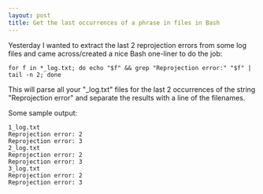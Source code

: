 ```yaml
---
layout: post
title: Get the last occurrences of a phrase in files in Bash
---
```


Yesterday I wanted to extract the last 2 reprojection errors from some
log files and came across/created a nice Bash one-liner to do the job:

```
for f in *_log.txt; do echo "$f" && grep "Reprojection error:" "$f" | tail -n 2; done
```

This will parse all your "_log.txt" files for the last 2 occurrences of the string "Reprojection error" and separate the results with a line of the filenames.

Some sample output:

```
1_log.txt
Reprojection error: 2
Reprojection error: 3
2_log.txt
Reprojection error: 2
Reprojection error: 3
3_log.txt
Reprojection error: 2
Reprojection error: 3
```
